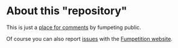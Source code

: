 # About this "repository"

This is just a [place for comments](https://github.com/fumpetition/website/discussions) by fumpeting public.

Of course you can also report [issues](https://github.com/fumpetition/website/issues) with the [Fumpetition website](https://fumpetition.org).
